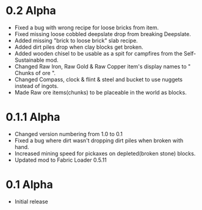 # 0.2 Alpha

+ Fixed a bug with wrong recipe for loose bricks from item.
+ Fixed missing loose cobbled deepslate drop from breaking Deepslate.
+ Added missing "brick to loose brick" slab recipe.
+ Added dirt piles drop when clay blocks get broken.
+ Added wooden chisel to be usable as a spit for campfires from the Self-Sustainable mod.
+ Changed Raw Iron, Raw Gold & Raw Copper item's display names to " Chunks of ore ".
+ Changed Compass, clock & flint & steel and bucket to use nuggets instead of ingots.
+ Made Raw ore items(chunks) to be placeable in the world as blocks.

# 0.1.1 Alpha

+ Changed version numbering from 1.0 to 0.1
+ Fixed a bug where dirt wasn't dropping dirt piles when broken with hand.
+ Increased mining speed for pickaxes on depleted(broken stone) blocks.
+ Updated mod to Fabric Loader 0.5.11

# 0.1 Alpha

+ Initial release